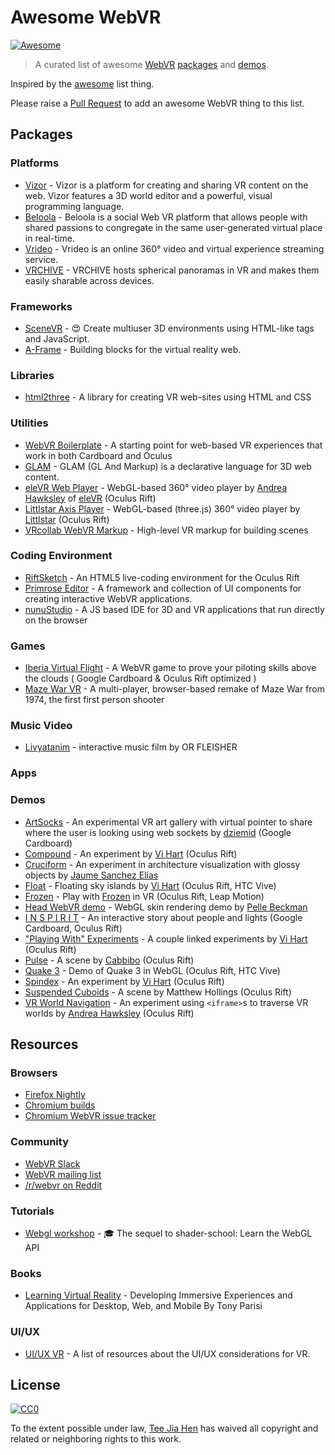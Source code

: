 # Awesome WebVR

[![Awesome](https://cdn.rawgit.com/sindresorhus/awesome/d7305f38d29fed78fa85652e3a63e154dd8e8829/media/badge.svg)](https://github.com/sindresorhus/awesome)


> A curated list of awesome [WebVR](http://webvr.info/) [packages](#packages) and [demos](#demos).

Inspired by the [awesome](https://github.com/sindresorhus/awesome) list thing.

Please raise a [Pull Request](https://github.com/wizztjh/awesome-webvr/pulls) to add an awesome WebVR thing to this list.

## Packages

### Platforms

- [Vizor](http://vizor.io/) - Vizor is a platform for creating and sharing VR content on the web. Vizor features a 3D world editor and a powerful, visual programming language.
- [Beloola](http://www.beloola.com/) - Beloola is a social Web VR platform that allows people with shared passions to congregate in the same user-generated virtual place in real-time.
- [Vrideo](https://www.vrideo.com/) - Vrideo is an online 360° video and virtual experience streaming service.
- [VRCHIVE](http://alpha.vrchive.com/) - VRCHIVE hosts spherical panoramas in VR and makes them easily sharable across devices.

### Frameworks

- [SceneVR](https://github.com/scenevr/server) - :heart_eyes: Create multiuser 3D environments using HTML-like tags and JavaScript.
- [A-Frame](https://aframe.io/) - Building blocks for the virtual reality web.

### Libraries

- [html2three](https://github.com/marciot/html2three) - A library for creating VR web-sites using HTML and CSS 

### Utilities

- [WebVR Boilerplate](https://github.com/borismus/webvr-boilerplate) - A starting point for web-based VR experiences that work in both Cardboard and Oculus
- [GLAM](http://tparisi.github.io/glam/) - GLAM (GL And Markup) is a declarative language for 3D web content.
- [eleVR Web Player](https://github.com/hawksley/eleVR-Web-Player) - WebGL-based 360° video player by [Andrea Hawksley](https://twitter.com/AndreaHawksley) of [eleVR](http://elevr.com/) (Oculus Rift)
- [Littlstar Axis Player](https://github.com/littlstar/axis) - WebGL-based (three.js) 360° video player by [Littlstar](http://littlstar.com/) (Oculus Rift)
- [VRcollab WebVR Markup](https://github.com/vr-collab/webvr-markup) - High-level VR markup for building scenes

### Coding Environment
- [RiftSketch](https://github.com/brianpeiris/RiftSketch) - An HTML5 live-coding environment for the Oculus Rift
- [Primrose Editor](https://github.com/capnmidnight/Primrose) - A framework and collection of UI components for creating interactive WebVR applications.
- [nunuStudio](https://github.com/tentone/nunuStudio) - A JS based IDE for 3D and VR applications that run directly on the browser

### Games

- [Iberia Virtual Flight](http://virtualflight.iberia.com) - A WebVR game to prove your piloting skills above the clouds ( Google Cardboard & Oculus Rift optimized )
- [Maze War VR](http://mazewar.marciot.com) - A multi-player, browser-based remake of Maze War from 1974, the first first person shooter

### Music Video
- [Livyatanim](http://film.livyatanim.com/film.html#) - interactive music film by OR FLEISHER

### Apps

### Demos

- [ArtSocks](https://art-socks.herokuapp.com/demo.html) - An experimental VR art gallery with virtual pointer to share where the user is looking using web sockets by [dziemid](https://twitter.com/dziemid) (Google Cardboard)
- [Compound](http://vihart.github.io/webVR-playing-with/compound) - An experiment by [Vi Hart](https://twitter.com/vihartvihart/) (Oculus Rift)
- [Cruciform](https://www.clicktorelease.com/code/cruciform/) - An experiment in architecture visualization with glossy objects by [Jaume Sanchez Elias](https://twitter.com/thespite)
- [Float](http://vihart.github.io/float/) - Floating sky islands by [Vi Hart](https://twitter.com/vihartvihart/) (Oculus Rift, HTC Vive)
- [Frozen](http://unboring.net/lab/beFrozen/) - Play with [Frozen](http://www.imdb.com/title/tt2294629/) in VR (Oculus Rift, Leap Motion)
- [Head WebVR demo](https://cdn.rawgit.com/pbeck/head-webvr/master/index.html) - WebGL skin rendering demo by [Pelle Beckman](https://twitter.com/pbeck)
- [I N S P I R I T](http://inspirit.unboring.net) - An interactive story about people and lights (Google Cardboard, Oculus Rift)
- ["Playing With" Experiments](http://vihart.github.io/webVR-playing-with/) - A couple linked experiments by [Vi Hart](https://twitter.com/vihartvihart/) (Oculus Rift)
- [Pulse](http://cabbi.bo/pulse/#VR) - A scene by [Cabbibo](https://twitter.com/cabbibo/) (Oculus Rift)
- [Quake 3](http://media.tojicode.com/q3bsp/) - Demo of Quake 3 in WebGL (Oculus Rift, HTC Vive)
- [Spindex](http://vihart.github.io/webVR-playing-with/spindex) - An experiment by [Vi Hart](https://twitter.com/vihartvihart/) (Oculus Rift)
- [Suspended Cuboids](https://webvr-experiments.herokuapp.com/suspended-cuboids.html) - A scene by Matthew Hollings (Oculus Rift)
- [VR World Navigation](http://hawksley.github.io/VR-World-Nav/) - An experiment using `<iframe>`s to traverse VR worlds by [Andrea Hawksley](https://twitter.com/AndreaHawksley) (Oculus Rift)

## Resources

### Browsers
- [Firefox Nightly](http://mozvr.com/downloads/)
- [Chromium builds](https://drive.google.com/folderview?id=0BzudLt22BqGRbW9WTHMtOWMzNjQ#list)
- [Chromium WebVR issue tracker](https://github.com/toji/chrome-webvr-issues/issues)

### Community
- [WebVR Slack](https://webvr-slack.herokuapp.com)
- [WebVR mailing list](https://mail.mozilla.org/listinfo/web-vr-discuss)
- [/r/webvr on Reddit](https://www.reddit.com/r/webvr)

### Tutorials
- [Webgl workshop](https://github.com/stackgl/webgl-workshop) - :mortar_board: The sequel to shader-school: Learn the WebGL API

### Books
- [Learning Virtual Reality](http://shop.oreilly.com/product/0636920038467.do) - Developing Immersive Experiences and Applications for Desktop, Web, and Mobile By Tony Parisi

### UI/UX
- [UI/UX VR](http://www.uxofvr.com) - A list of resources about the UI/UX considerations for VR.

## License

[![CC0](https://i.creativecommons.org/p/zero/1.0/88x31.png)](https://creativecommons.org/publicdomain/zero/1.0/)

To the extent possible under law, [Tee Jia Hen](http://twitter/wizztjh) has waived all copyright and related or neighboring rights to this work.
